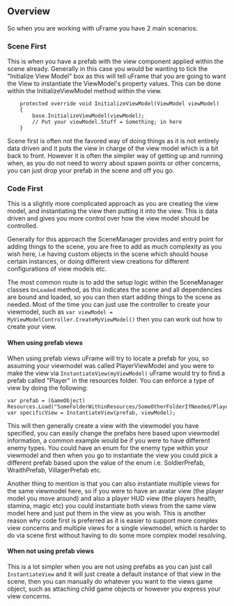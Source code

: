 ## Overview
So when you are working with uFrame you have 2 main scenarios:

### Scene First
This is when you have a prefab with the view component applied within the scene already. Generally in this case you would be wanting to tick the "Initialize View Model" box as this will tell uFrame that you are going to want the View to instantiate the ViewModel's property values. This can be done within the InitializeViewModel method within the view.

```
    protected override void InitializeViewModel(ViewModel viewModel)
    {
        base.InitializeViewModel(viewModel);
        // Put your viewModel.Stuff = Something; in here
    }
```

Scene first is often not the favored way of doing things as it is not entirely data driven and it puts the view in charge of the view model which is a bit back to front. However it is often the simpler way of getting up and running when, as you do not need to worry about spawn points or other concerns, you can just drop your prefab in the scene and off you go.

### Code First
This is a slightly more complicated approach as you are creating the view model, and instantiating the view then putting it into the view. This is data driven and gives you more control over how the view model should be controlled.

Generally for this approach the SceneManager provides and entry point for adding things to the scene, you are free to add as much complexity as you wish here, i.e having custom objects in the scene which should house certain instances, or doing different view creations for different configurations of view models etc.

The most common route is to add the setup logic within the SceneManager classes `OnLoaded` method, as this indicates the scene and all dependencies are bound and loaded, so you can then start adding things to the scene as needed. Most of the time you can just use the controller to create your viewmodel, such as `var viewModel = MyViewModelController.CreateMyViewModel()` then you can work out how to create your view.

#### When using prefab views
When using prefab views uFrame will try to locate a prefab for you, so assuming your viewmodel was called PlayerViewModel and you were to make the view via `InstantiateView(myViewModel)` uFrame would try to find a prefab called "Player" in the resources folder. You can enforce a type of view by doing the following:

```
var prefab = (GameObject) Resources.Load("SomeFolderWithinResources/SomeOtherFolderIfNeeded/PlayerViewPrefab");
var specificView = InstantiateView(prefab, viewModel);
```

This will then generally create a view with the viewmodel you have specified, you can easily change the prefabs here based upon viewmodel information, a common example would be if you were to have different enemy types. You could have an enum for the enemy type within your viewmodel and then when you go to instantiate the view you could pick a different prefab based upon the value of the enum i.e. SoldierPrefab, WraithPrefab, VillagerPrefab etc.

Another thing to mention is that you can also instantiate multiple views for the same viewmodel here, so if you were to have an avatar view (the player model you move around) and also a player HUD view (the players health, stamina, magic etc) you could instantiate both views from the same view model here and just put them in the view as you wish. This is another reason why code first is preferred as it is easier to support more complex view concerns and multiple views for a single viewmodel, which is harder to do via scene first without having to do some more complex model resolving.

#### When not using prefab views
This is a lot simpler when you are not using prefabs as you can just call `InstantiateView` and it will just create a default instance of that view in the scene, then you can manually do whatever you want to the views game object, such as attaching child game objects or however you express your view concerns.